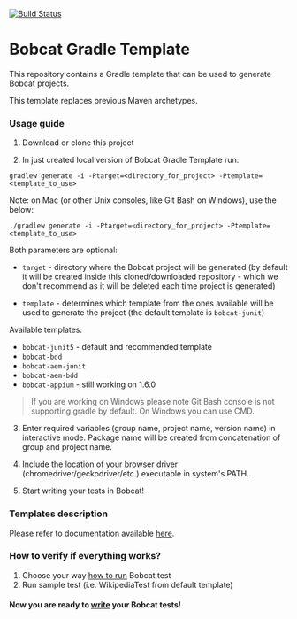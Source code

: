 [![Build Status](https://travis-ci.org/Cognifide/bobcat-gradle-template.svg?branch=master)](https://travis-ci.org/Cognifide/bobcat-gradle-template)
# Bobcat Gradle Template

This repository contains a Gradle template that can be used to generate Bobcat projects.

This template replaces previous Maven archetypes.

### Usage guide

1. Download or clone this project

2. In just created local version of Bobcat Gradle Template run:
```
gradlew generate -i -Ptarget=<directory_for_project> -Ptemplate=<template_to_use>
```

Note: on Mac (or other Unix consoles, like Git Bash on Windows), use the below:
```
./gradlew generate -i -Ptarget=<directory_for_project> -Ptemplate=<template_to_use>
```

Both parameters are optional:

- `target` - directory where the Bobcat project will be generated (by default it will be created inside this cloned/downloaded repository - which we don't recommend as it will be deleted each time project is generated)

- `template` - determines which template from the ones available will be used to generate the project (the default template is `bobcat-junit`)

Available templates:

- `bobcat-junit5` - default and recommended template
- `bobcat-bdd`
- `bobcat-aem-junit`
- `bobcat-aem-bdd`
- `bobcat-appium` - still working on 1.6.0 

>If you are working on Windows please note Git Bash console is not supporting gradle by default. On Windows you can use CMD.
  
3. Enter required variables (group name, project name, version name) in interactive mode. Package name will be created from concatenation of group and project name.

4. Include the location of your browser driver (chromedriver/geckodriver/etc.) executable in system's PATH.

5. Start writing your tests in Bobcat!

### Templates description
Please refer to documentation available [here](https://cognifide.github.io/bobcat/docs/templates/).

### How to verify if everything works?
1. Choose your way [how to run](https://cognifide.github.io/bobcat/docs/configuring-bobcat/) Bobcat test
2. Run sample test (i.e. WikipediaTest from default template)

#### Now you are ready to [write](https://cognifide.github.io/bobcat/docs/first-test/) your Bobcat tests!
